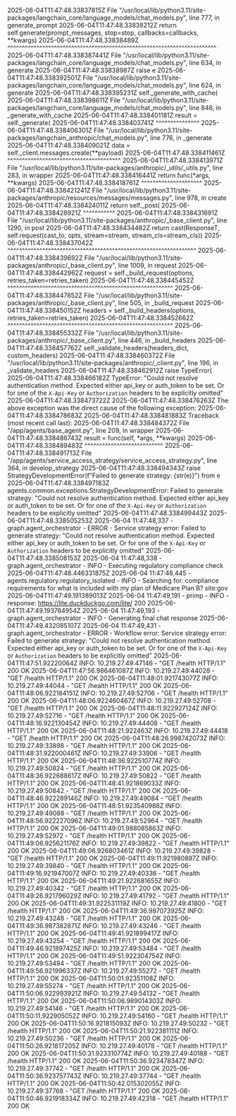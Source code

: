 2025-06-04T11:47:48.33837815Z   File "/usr/local/lib/python3.11/site-packages/langchain_core/language_models/chat_models.py", line 777, in generate_prompt
2025-06-04T11:47:48.33838212Z     return self.generate(prompt_messages, stop=stop, callbacks=callbacks, **kwargs)
2025-06-04T11:47:48.33838489Z            ^^^^^^^^^^^^^^^^^^^^^^^^^^^^^^^^^^^^^^^^^^^^^^^^^^^^^^^^^^^^^^^^^^^^^^^^
2025-06-04T11:47:48.338387441Z   File "/usr/local/lib/python3.11/site-packages/langchain_core/language_models/chat_models.py", line 634, in generate
2025-06-04T11:47:48.33838987Z     raise e
2025-06-04T11:47:48.338392501Z   File "/usr/local/lib/python3.11/site-packages/langchain_core/language_models/chat_models.py", line 624, in generate
2025-06-04T11:47:48.338395231Z     self._generate_with_cache(
2025-06-04T11:47:48.338398611Z   File "/usr/local/lib/python3.11/site-packages/langchain_core/language_models/chat_models.py", line 846, in _generate_with_cache
2025-06-04T11:47:48.338401181Z     result = self._generate(
2025-06-04T11:47:48.338403741Z              ^^^^^^^^^^^^^^^
2025-06-04T11:47:48.338406301Z   File "/usr/local/lib/python3.11/site-packages/langchain_anthropic/chat_models.py", line 776, in _generate
2025-06-04T11:47:48.338409021Z     data = self._client.messages.create(**payload)
2025-06-04T11:47:48.338411461Z            ^^^^^^^^^^^^^^^^^^^^^^^^^^^^^^^^^^^^^^^
2025-06-04T11:47:48.338413971Z   File "/usr/local/lib/python3.11/site-packages/anthropic/_utils/_utils.py", line 283, in wrapper
2025-06-04T11:47:48.338416441Z     return func(*args, **kwargs)
2025-06-04T11:47:48.338418761Z            ^^^^^^^^^^^^^^^^^^^^^
2025-06-04T11:47:48.338421241Z   File "/usr/local/lib/python3.11/site-packages/anthropic/resources/messages/messages.py", line 978, in create
2025-06-04T11:47:48.338424011Z     return self._post(
2025-06-04T11:47:48.338428921Z            ^^^^^^^^^^^
2025-06-04T11:47:48.338431691Z   File "/usr/local/lib/python3.11/site-packages/anthropic/_base_client.py", line 1290, in post
2025-06-04T11:47:48.338434482Z     return cast(ResponseT, self.request(cast_to, opts, stream=stream, stream_cls=stream_cls))
2025-06-04T11:47:48.338437042Z                            ^^^^^^^^^^^^^^^^^^^^^^^^^^^^^^^^^^^^^^^^^^^^^^^^^^^^^^^^^^^^^^^^^
2025-06-04T11:47:48.338439692Z   File "/usr/local/lib/python3.11/site-packages/anthropic/_base_client.py", line 1009, in request
2025-06-04T11:47:48.338442962Z     request = self._build_request(options, retries_taken=retries_taken)
2025-06-04T11:47:48.338445452Z               ^^^^^^^^^^^^^^^^^^^^^^^^^^^^^^^^^^^^^^^^^^^^^^^^^^^^^^^^^
2025-06-04T11:47:48.338447852Z   File "/usr/local/lib/python3.11/site-packages/anthropic/_base_client.py", line 505, in _build_request
2025-06-04T11:47:48.338450152Z     headers = self._build_headers(options, retries_taken=retries_taken)
2025-06-04T11:47:48.338452662Z               ^^^^^^^^^^^^^^^^^^^^^^^^^^^^^^^^^^^^^^^^^^^^^^^^^^^^^^^^^
2025-06-04T11:47:48.338455332Z   File "/usr/local/lib/python3.11/site-packages/anthropic/_base_client.py", line 446, in _build_headers
2025-06-04T11:47:48.338457762Z     self._validate_headers(headers_dict, custom_headers)
2025-06-04T11:47:48.338460372Z   File "/usr/local/lib/python3.11/site-packages/anthropic/_client.py", line 196, in _validate_headers
2025-06-04T11:47:48.338462912Z     raise TypeError(
2025-06-04T11:47:48.338466182Z TypeError: "Could not resolve authentication method. Expected either api_key or auth_token to be set. Or for one of the `X-Api-Key` or `Authorization` headers to be explicitly omitted"
2025-06-04T11:47:48.338473722Z 
2025-06-04T11:47:48.338476263Z The above exception was the direct cause of the following exception:
2025-06-04T11:47:48.338478683Z 
2025-06-04T11:47:48.338481883Z Traceback (most recent call last):
2025-06-04T11:47:48.338484372Z   File "/app/agents/base_agent.py", line 209, in wrapper
2025-06-04T11:47:48.338486743Z     result = func(self, *args, **kwargs)
2025-06-04T11:47:48.338489483Z              ^^^^^^^^^^^^^^^^^^^^^^^^^^^
2025-06-04T11:47:48.338491713Z   File "/app/agents/service_access_strategy/service_access_strategy.py", line 364, in develop_strategy
2025-06-04T11:47:48.338494343Z     raise StrategyDevelopmentError(f"Failed to generate strategy: {str(e)}") from e
2025-06-04T11:47:48.338497183Z agents.common.exceptions.StrategyDevelopmentError: Failed to generate strategy: "Could not resolve authentication method. Expected either api_key or auth_token to be set. Or for one of the `X-Api-Key` or `Authorization` headers to be explicitly omitted"
2025-06-04T11:47:48.338499443Z 
2025-06-04T11:47:48.338505253Z 2025-06-04 11:47:48,337 - graph.agent_orchestrator - ERROR - Service strategy error: Failed to generate strategy: "Could not resolve authentication method. Expected either api_key or auth_token to be set. Or for one of the `X-Api-Key` or `Authorization` headers to be explicitly omitted"
2025-06-04T11:47:48.338508153Z 2025-06-04 11:47:48,338 - graph.agent_orchestrator - INFO - Executing regulatory compliance check
2025-06-04T11:47:48.446331875Z 2025-06-04 11:47:48,445 - agents.regulatory.regulatory_isolated - INFO - Searching for: compliance requirements for what is included with my plan of Medicare Plan B? site:gov
2025-06-04T11:47:49.191389013Z 2025-06-04 11:47:49,191 - primp - INFO - response: https://lite.duckduckgo.com/lite/ 200
2025-06-04T11:47:49.193784954Z 2025-06-04 11:47:49,193 - graph.agent_orchestrator - INFO - Generating final chat response
2025-06-04T11:47:49.432085107Z 2025-06-04 11:47:49,431 - graph.agent_orchestrator - ERROR - Workflow error: Service strategy error: Failed to generate strategy: "Could not resolve authentication method. Expected either api_key or auth_token to be set. Or for one of the `X-Api-Key` or `Authorization` headers to be explicitly omitted"
2025-06-04T11:47:51.92220064Z INFO:     10.219.27.49:47146 - "GET /health HTTP/1.1" 200 OK
2025-06-04T11:47:56.986461087Z INFO:     10.219.27.49:44028 - "GET /health HTTP/1.1" 200 OK
2025-06-04T11:48:01.921743077Z INFO:     10.219.27.49:44044 - "GET /health HTTP/1.1" 200 OK
2025-06-04T11:48:06.922184151Z INFO:     10.219.27.49:52706 - "GET /health HTTP/1.1" 200 OK
2025-06-04T11:48:06.922460467Z INFO:     10.219.27.49:52708 - "GET /health HTTP/1.1" 200 OK
2025-06-04T11:48:11.922927124Z INFO:     10.219.27.49:52716 - "GET /health HTTP/1.1" 200 OK
2025-06-04T11:48:16.922130454Z INFO:     10.219.27.49:44408 - "GET /health HTTP/1.1" 200 OK
2025-06-04T11:48:21.922463Z INFO:     10.219.27.49:44418 - "GET /health HTTP/1.1" 200 OK
2025-06-04T11:48:26.998742073Z INFO:     10.219.27.49:33898 - "GET /health HTTP/1.1" 200 OK
2025-06-04T11:48:31.922000461Z INFO:     10.219.27.49:33906 - "GET /health HTTP/1.1" 200 OK
2025-06-04T11:48:36.922510774Z INFO:     10.219.27.49:50824 - "GET /health HTTP/1.1" 200 OK
2025-06-04T11:48:36.922688617Z INFO:     10.219.27.49:50822 - "GET /health HTTP/1.1" 200 OK
2025-06-04T11:48:41.921869033Z INFO:     10.219.27.49:50842 - "GET /health HTTP/1.1" 200 OK
2025-06-04T11:48:46.922289146Z INFO:     10.219.27.49:49084 - "GET /health HTTP/1.1" 200 OK
2025-06-04T11:48:51.923540988Z INFO:     10.219.27.49:49088 - "GET /health HTTP/1.1" 200 OK
2025-06-04T11:48:56.922227096Z INFO:     10.219.27.49:52964 - "GET /health HTTP/1.1" 200 OK
2025-06-04T11:49:01.988085863Z INFO:     10.219.27.49:52972 - "GET /health HTTP/1.1" 200 OK
2025-06-04T11:49:06.925621176Z INFO:     10.219.27.49:39822 - "GET /health HTTP/1.1" 200 OK
2025-06-04T11:49:06.926803461Z INFO:     10.219.27.49:39828 - "GET /health HTTP/1.1" 200 OK
2025-06-04T11:49:11.921980897Z INFO:     10.219.27.49:39840 - "GET /health HTTP/1.1" 200 OK
2025-06-04T11:49:16.921947007Z INFO:     10.219.27.49:40336 - "GET /health HTTP/1.1" 200 OK
2025-06-04T11:49:21.922681655Z INFO:     10.219.27.49:40342 - "GET /health HTTP/1.1" 200 OK
2025-06-04T11:49:26.921796029Z INFO:     10.219.27.49:41792 - "GET /health HTTP/1.1" 200 OK
2025-06-04T11:49:31.922531119Z INFO:     10.219.27.49:41800 - "GET /health HTTP/1.1" 200 OK
2025-06-04T11:49:36.987073925Z INFO:     10.219.27.49:43248 - "GET /health HTTP/1.1" 200 OK
2025-06-04T11:49:36.987382871Z INFO:     10.219.27.49:43246 - "GET /health HTTP/1.1" 200 OK
2025-06-04T11:49:41.921899417Z INFO:     10.219.27.49:43254 - "GET /health HTTP/1.1" 200 OK
2025-06-04T11:49:46.921897425Z INFO:     10.219.27.49:53484 - "GET /health HTTP/1.1" 200 OK
2025-06-04T11:49:51.922304754Z INFO:     10.219.27.49:53494 - "GET /health HTTP/1.1" 200 OK
2025-06-04T11:49:56.921996337Z INFO:     10.219.27.49:55272 - "GET /health HTTP/1.1" 200 OK
2025-06-04T11:50:01.92351108Z INFO:     10.219.27.49:55274 - "GET /health HTTP/1.1" 200 OK
2025-06-04T11:50:06.922993921Z INFO:     10.219.27.49:54132 - "GET /health HTTP/1.1" 200 OK
2025-06-04T11:50:06.989014303Z INFO:     10.219.27.49:54146 - "GET /health HTTP/1.1" 200 OK
2025-06-04T11:50:11.922905052Z INFO:     10.219.27.49:54160 - "GET /health HTTP/1.1" 200 OK
2025-06-04T11:50:16.921815093Z INFO:     10.219.27.49:50232 - "GET /health HTTP/1.1" 200 OK
2025-06-04T11:50:21.922381111Z INFO:     10.219.27.49:50236 - "GET /health HTTP/1.1" 200 OK
2025-06-04T11:50:26.921817205Z INFO:     10.219.27.49:40178 - "GET /health HTTP/1.1" 200 OK
2025-06-04T11:50:31.923310774Z INFO:     10.219.27.49:40188 - "GET /health HTTP/1.1" 200 OK
2025-06-04T11:50:36.923478347Z INFO:     10.219.27.49:37742 - "GET /health HTTP/1.1" 200 OK
2025-06-04T11:50:36.923757743Z INFO:     10.219.27.49:37744 - "GET /health HTTP/1.1" 200 OK
2025-06-04T11:50:42.015302055Z INFO:     10.219.27.49:37768 - "GET /health HTTP/1.1" 200 OK
2025-06-04T11:50:46.921918334Z INFO:     10.219.27.49:42318 - "GET /health HTTP/1.1" 200 OK